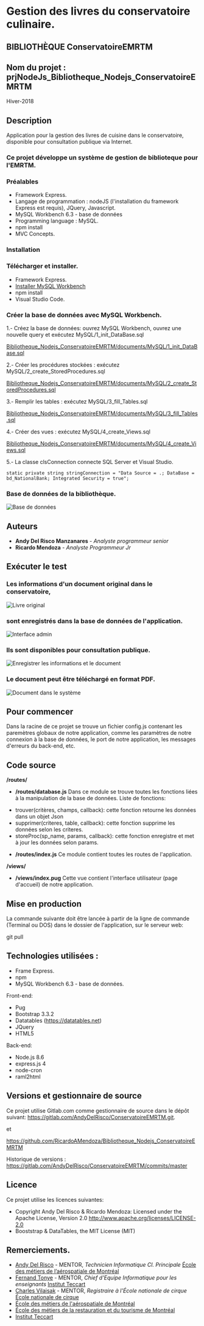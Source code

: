 # Gestion des livres du conservatoire culinaire.

## BIBLIOTHÈQUE ConservatoireEMRTM

## Nom du projet : prjNodeJs_Bibliotheque_Nodejs_ConservatoireEMRTM

Hiver-2018


## Description

Application pour la gestion des livres de cuisine dans le conservatoire, disponible pour consultation publique  via Internet.


### Ce projet développe un système de gestion de biblioteque pour l'EMRTM.


### Préalables

 * Framework Express.
 * Langage de programmation : nodeJS (l'installation du framework Express est requis), JQuery, Javascript.
 * MySQL Workbench 6.3 - base de données
 * Programming language : MySQL.
 * npm install
 * MVC Concepts.
 

### Installation

### Télécharger et installer. 

 * Framework Express.
 * [Installer MySQL Workbench](https://www.mysql.com/fr/products/workbench/)
 * npm install
 * Visual Studio Code.
 

### Créer la base de données avec MySQL Workbench.

1.- Créez la base de données: ouvrez MySQL Workbench, ouvrez une nouvelle query et exécutez MySQL/1_init_DataBase.sql

[Bibliotheque_Nodejs_ConservatoireEMRTM/documents/MySQL/1_init_DataBase.sql](https://github.com/RicardoAMendoza/Bibliotheque_Nodejs_ConservatoireEMRTM/tree/master/documents/MySQL/1_init_DataBase.sql)

2.- Créer les procédures stockées : exécutez MySQL/2_create_StoredProcedures.sql

[Bibliotheque_Nodejs_ConservatoireEMRTM/documents/MySQL/2_create_StoredProcedures.sql](https://github.com/RicardoAMendoza/Bibliotheque_Nodejs_ConservatoireEMRTM/tree/master/documents/MySQL/2_create_StoredProcedures.sql)

3.- Remplir les tables : exécutez MySQL/3_fill_Tables.sql

[Bibliotheque_Nodejs_ConservatoireEMRTM/documents/MySQL/3_fill_Tables.sql](https://github.com/RicardoAMendoza/Bibliotheque_Nodejs_ConservatoireEMRTM/tree/master/documents/MySQL/3_fill_Tables.sql)

4.- Créer des vues : exécutez MySQL/4_create_Views.sql

[Bibliotheque_Nodejs_ConservatoireEMRTM/documents/MySQL/4_create_Views.sql](https://github.com/RicardoAMendoza/Bibliotheque_Nodejs_ConservatoireEMRTM/tree/master/documents/MySQL/4_create_Views.sql)

5.- La classe clsConnection connecte SQL Server et Visual Studio.

```
static private string stringConnection = "Data Source = .; DataBase = bd_NationalBank; Integrated Security = true";
```



### Base de données de la bibliothèque.

![Base de données](/img/Diagram_Biblio.jpg "Base de données")
 
 
 ## Auteurs

* **Andy Del Risco Manzanares** - *Analyste programmeur senior* 
* **Ricardo Mendoza** - *Analyste Programmeur Jr* 
 
 
## Exécuter le test
 
### Les informations d'un document original dans le conservatoire,

![Livre original](/img/conserves.jpg "Livre original")



### sont enregistrés dans la base de données de l'application.

![Interface admin](/img/admin.jpg "Interface admin")



### Ils sont disponibles pour consultation publique.

![Enregistrer les informations et le document](/img/saveDocument.jpg "Info")



### Le document peut être téléchargé en format PDF.

![Document dans le système](/img/document.jpg "Documents")



## Pour commencer

Dans la racine de ce projet se trouve un fichier config.js contenant les paremètres globaux de notre application, comme les paramètres de notre connexion à la base de données, le port de notre application, les messages d'erreurs du back-end, etc.


## Code source
**/routes/**

* **/routes/database.js**
Dans ce module se trouve toutes les fonctions liées à la manipulation de la base de données.
Liste de fonctions:
- trouver(critères, champs, callback): cette fonction retourne les données dans un objet Json
- supprimer(criteres, table, callback): cette fonction supprime les données selon les criteres.
- storeProc(sp_name, params, callback): cette fonction enregistre et met à jour les données selon params.

* **/routes/index.js**
Ce module contient toutes les routes de l'application.

**/views/**

* **/views/index.pug**
Cette vue contient l'interface utilisateur (page d'accueil) de notre application. 

## Mise en production

La commande suivante doit être lancée à partir de la ligne de commande (Terminal ou DOS) dans le dossier de l'application, sur le serveur web:

git pull

## Technologies utilisées :

 * Frame Express.
 * npm
 * MySQL Workbench 6.3 - base de données.

Front-end:
* Pug
* Bootstrap 3.3.2
* Datatables (https://datatables.net) 
* JQuery
* HTML5

Back-end:
* Node.js 8.6
* express.js 4
* node-cron
* raml2html




## Versions et gestionnaire de source 

Ce projet utilise Gitlab.com comme gestionnaire de source dans le dépôt suivant:
https://gitlab.com/AndyDelRisco/ConservatoireEMRTM.git. 

et

https://github.com/RicardoAMendoza/Bibliotheque_Nodejs_ConservatoireEMRTM

Historique de versions : https://gitlab.com/AndyDelRisco/ConservatoireEMRTM/commits/master


## Licence

Ce projet utilise les licences suivantes:
- Copyright Andy Del Risco & Ricardo Mendoza:  Licensed under the Apache License, Version 2.0 http://www.apache.org/licenses/LICENSE-2.0
- Booststrap & DataTables, the MIT License (MIT)


## Remerciements.

* [Andy Del Risco](https://www.linkedin.com/in/andydelriscomanzanares/) - MENTOR, *Technicien Informatique Cl. Principale* [École des métiers de l’aérospatiale de Montréal](http://ecole-metiers-aerospatiale.csdm.ca/)
* [Fernand Tonye](https://www.linkedin.com/in/fernand-tonye-6a46532b/) - MENTOR, *Chief d'Equipe Informatique pour les enseignants* [Institut Teccart](http://www.teccart.qc.ca/)
* [Charles Vilaisak](https://www.linkedin.com/in/cvilaisak/) - MENTOR, *Registraire à l'École nationale de cirque* [École nationale de cirque](https://www.linkedin.com/school/-cole-nationale-de-cirque/)
* [École des métiers de l'aérospatiale de Montréal](http://ecole-metiers-aerospatiale.csdm.ca/)
* [École des métiers de la restauration et du tourisme de Montréal](http://ecole-metiers-restauration-tourisme.csdm.ca/)
* [Institut Teccart](http://www.teccart.qc.ca/)
